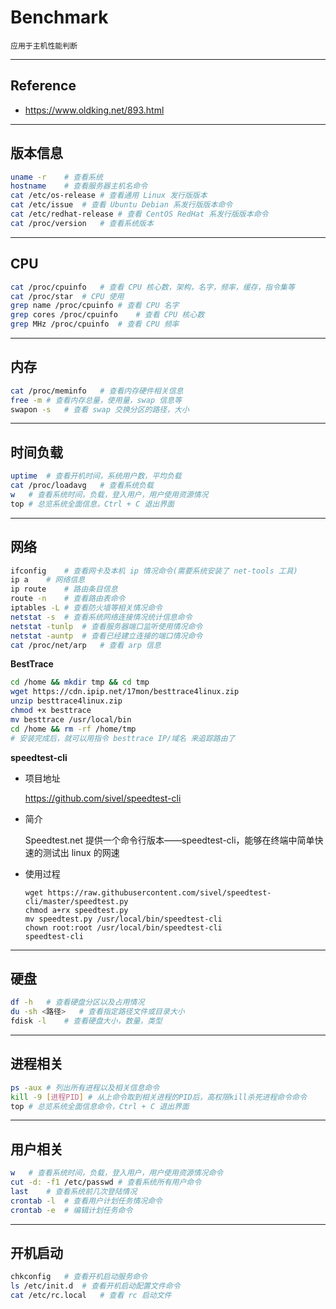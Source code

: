# Benchmark

`应用于主机性能判断`

---

## Reference

- https://www.oldking.net/893.html

---

## 版本信息
```bash
uname -r    # 查看系统
hostname    # 查看服务器主机名命令
cat /etc/os-release # 查看通用 Linux 发行版版本
cat /etc/issue  # 查看 Ubuntu Debian 系发行版版本命令
cat /etc/redhat-release # 查看 CentOS RedHat 系发行版版本命令
cat /proc/version   # 查看系统版本
```

---

## CPU
```bash
cat /proc/cpuinfo   # 查看 CPU 核心数，架构，名字，频率，缓存，指令集等
cat /proc/star  # CPU 使用
grep name /proc/cpuinfo # 查看 CPU 名字
grep cores /proc/cpuinfo    # 查看 CPU 核心数
grep MHz /proc/cpuinfo  # 查看 CPU 频率
```

---

## 内存
```bash
cat /proc/meminfo   # 查看内存硬件相关信息
free -m # 查看内存总量，使用量，swap 信息等
swapon -s   # 查看 swap 交换分区的路径，大小
```

---

## 时间负载
```bash
uptime  # 查看开机时间，系统用户数，平均负载
cat /proc/loadavg   # 查看系统负载
w   # 查看系统时间，负载，登入用户，用户使用资源情况
top # 总览系统全面信息，Ctrl + C 退出界面
```

---

## 网络
```bash
ifconfig    # 查看网卡及本机 ip 情况命令(需要系统安装了 net-tools 工具)
ip a    # 网络信息
ip route    # 路由条目信息
route -n    # 查看路由表命令
iptables -L # 查看防火墙等相关情况命令
netstat -s  # 查看系统网络连接情况统计信息命令
netstat -tunlp  # 查看服务器端口监听使用情况命令
netstat -auntp  # 查看已经建立连接的端口情况命令
cat /proc/net/arp   # 查看 arp 信息
```

**BestTrace**
```bash
cd /home && mkdir tmp && cd tmp
wget https://cdn.ipip.net/17mon/besttrace4linux.zip
unzip besttrace4linux.zip
chmod +x besttrace
mv besttrace /usr/local/bin
cd /home && rm -rf /home/tmp
# 安装完成后，就可以用指令 besttrace IP/域名 来追踪路由了
```

**speedtest-cli**

- 项目地址

    https://github.com/sivel/speedtest-cli

- 简介

    Speedtest.net 提供一个命令行版本——speedtest-cli，能够在终端中简单快速的测试出 linux 的网速

- 使用过程
    ```
    wget https://raw.githubusercontent.com/sivel/speedtest-cli/master/speedtest.py
    chmod a+rx speedtest.py
    mv speedtest.py /usr/local/bin/speedtest-cli
    chown root:root /usr/local/bin/speedtest-cli
    speedtest-cli
    ```

---

## 硬盘
```bash
df -h   # 查看硬盘分区以及占用情况
du -sh <路径>   # 查看指定路径文件或目录大小
fdisk -l    # 查看硬盘大小，数量，类型
```

---

## 进程相关
```bash
ps -aux # 列出所有进程以及相关信息命令
kill -9 [进程PID] # 从上命令取到相关进程的PID后，高权限kill杀死进程命令命令
top # 总览系统全面信息命令，Ctrl + C 退出界面
```

---

## 用户相关
```bash
w   # 查看系统时间，负载，登入用户，用户使用资源情况命令
cut -d: -f1 /etc/passwd # 查看系统所有用户命令
last    # 查看系统前几次登陆情况
crontab -l  # 查看用户计划任务情况命令
crontab -e  # 编辑计划任务命令
```

---

## 开机启动
```bash
chkconfig   # 查看开机启动服务命令
ls /etc/init.d  # 查看开机启动配置文件命令
cat /etc/rc.local   # 查看 rc 启动文件
```

